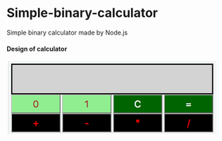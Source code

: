# Simple-binary-calculator
Simple binary calculator made by Node.js

#### Design of calculator 
![Design](Design.PNG)
